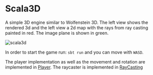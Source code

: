 # Scala3D
A simple 3D engine similar to Wolfenstein 3D.
The left view shows the rendered 3d and the left view a 2d map with the rays from ray casting painted in red.
The image plane is shown in green.

![scala3d](https://raw.githubusercontent.com/dkohlsdorf/Scala3D/master/scala3d.png)

In order to start the game run: `sbt run` and you can move with `WASD`.

The player implementation as well as the movement and rotation are implemented in [Player](https://github.com/dkohlsdorf/Scala3D/blob/master/src/main/scala/org/dkohl/scala3d/Player2D.scala).
The raycaster is implemented in [RayCasting](https://github.com/dkohlsdorf/Scala3D/blob/master/src/main/scala/org/dkohl/scala3d/RayCasting.scala)
